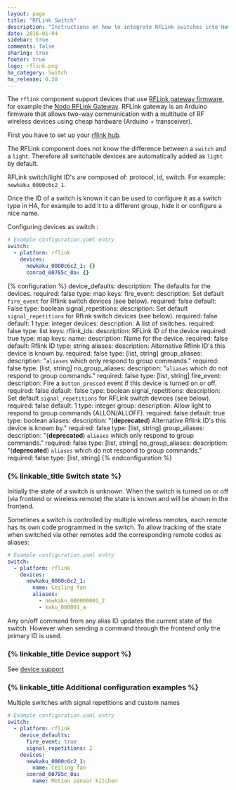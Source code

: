 ```yaml
---
layout: page
title: "RFLink Switch"
description: "Instructions on how to integrate RFLink switches into Home Assistant."
date: 2016-01-04
sidebar: true
comments: false
sharing: true
footer: true
logo: rflink.png
ha_category: Switch
ha_release: 0.38
---
```


The `rflink` component support devices that use [RFLink gateway firmware](http://www.nemcon.nl/blog2/), for example the [Nodo RFLink Gateway](https://www.nodo-shop.nl/nl/21-rflink-gateway). RFLink gateway is an Arduino firmware that allows two-way communication with a multitude of RF wireless devices using cheap hardware (Arduino + transceiver).

First you have to set up your [rflink hub](/components/rflink/).

The RFLink component does not know the difference between a `switch` and a `light`. Therefore all switchable devices are automatically added as `light` by default.

RFLink switch/light ID's are composed of: protocol, id, switch. For example: `newkaku_0000c6c2_1`.

Once the ID of a switch is known it can be used to configure it as a switch type in HA, for example to add it to a different group, hide it or configure a nice name.

Configuring devices as switch :

```yaml
# Example configuration.yaml entry
switch:
  - platform: rflink
    devices:
      newkaku_0000c6c2_1: {}
      conrad_00785c_0a: {}
```

{% configuration %}
device_defaults:
  description: The defaults for the devices.
  required: false
  type: map
  keys:
    fire_event:
      description: Set default `fire_event` for Rflink switch devices (see below).
      required: false
      default: False
      type: boolean
    signal_repetitions:
      description: Set default `signal_repetitions` for Rflink switch devices (see below).
      required: false
      default: 1
      type: integer
devices:
  description: A list of switches.
  required: false
  type: list
  keys:
    rflink_ids:
      description: RFLink ID of the device
      required: true
      type: map
      keys:
        name:
          description: Name for the device.
          required: false
          default: Rflink ID
          type: string
        aliases:
          description: Alternative Rflink ID's this device is known by.
          required: false
          type: [list, string]
        group_aliases:
          description: "`aliases` which only respond to group commands."
          required: false
          type: [list, string]
        no_group_aliases:
          description: "`aliases` which do not respond to group commands."
          required: false
          type: [list, string]
        fire_event:
          description: Fire a `button_pressed` event if this device is turned on or off.
          required: false
          default: false
          type: boolean
        signal_repetitions:
          description: Set default `signal_repetitions` for RFLink switch devices (see below).
          required: false
          default: 1
          type: integer
        group:
          description: Allow light to respond to group commands (ALLON/ALLOFF).
          required: false
          default: true
          type: boolean
        aliases:
          description: "(**deprecated**) Alternative Rflink ID's this device is known by."
          required: false
          type: [list, string]
        group_aliases:
          description: "(**deprecated**) `aliases` which only respond to group commands."
          required: false
          type: [list, string]
        no_group_aliases:
          description: "(**deprecated**) `aliases` which do not respond to group commands."
          required: false
          type: [list, string]
{% endconfiguration %}

### {% linkable_title Switch state %}

Initially the state of a switch is unknown. When the switch is turned on or off (via frontend or wireless remote) the state is known and will be shown in the frontend.

Sometimes a switch is controlled by multiple wireless remotes, each remote has its own code programmed in the switch. To allow tracking of the state when switched via other remotes add the corresponding remote codes as aliases:

```yaml
# Example configuration.yaml entry
switch:
  - platform: rflink
    devices:
      newkaku_0000c6c2_1:
        name: Ceiling fan
        aliases:
          - newkaku_000000001_2
          - kaku_000001_a
```

Any on/off command from any alias ID updates the current state of the switch. However when sending a command through the frontend only the primary ID is used.

### {% linkable_title Device support %}

See [device support](/components/rflink/#device-support)

### {% linkable_title Additional configuration examples %}

Multiple switches with signal repetitions and custom names

```yaml
# Example configuration.yaml entry
switch:
  - platform: rflink
    device_defaults:
      fire_event: true
      signal_repetitions: 2
    devices:
      newkaku_0000c6c2_1:
        name: Ceiling fan
      conrad_00785c_0a:
        name: Motion sensor kitchen
```